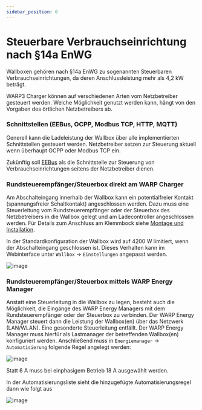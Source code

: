 ```yaml
---
sidebar_position: 6
---
```


# Steuerbare Verbrauchseinrichtung nach §14a EnWG

Wallboxen gehören nach §14a EnWG zu sogenannten Steuerbaren
Verbrauchseinrichtungen, da deren Anschlussleistung mehr als 4,2 kW
beträgt.

WARP3 Charger können auf verschiedenen Arten vom Netzbetreiber gesteuert
werden. Welche Möglichkeit genutzt werden kann, hängt von den Vorgaben
des örtlichen Netzbetreibers ab.

### Schnittstellen (EEBus, OCPP, Modbus TCP, HTTP, MQTT)

Generell kann die Ladeleistung der Wallbox über alle implementierten
Schnittstellen gesteuert werden. Netzbetreiber setzen
zur Steuerung aktuell wenn überhaupt OCPP oder Modbus TCP ein.

Zukünftig soll [EEBus](/docs/interfaces/eebus) als die Schnittstelle
zur Steuerung von Verbrauchseinrichtungen seitens der Netzbetreiber dienen.

### Rundsteuerempfänger/Steuerbox direkt am WARP Charger

Am Abschalteingang innerhalb der Wallbox kann ein potentialfreier
Kontakt (spannungsfreier Schaltkontakt) angeschlossen werden. Dazu muss
eine Steuerleitung vom Rundsteuerempfänger oder der Steuerbox des
Netzbetreibers in die Wallbox gelegt und am Ladecontroller angeschlossen
werden. Für Details zum Anschluss am Klemmbock siehe
[Montage und Installation](/docs/warp_charger/assembly_and_installation.md#evse-klemmblock--abschalteingang).

In der Standardkonfiguration der Wallbox wird auf 4200 W limitiert, wenn
der Abschalteingang geschlossen ist. Dieses Verhalten kann im
Webinterface unter `Wallbox` -> `Einstellungen` angepasst
werden.

![image](/img/tutorials/verbrauchseinrichtung/14enwg_input.png)

### Rundsteuerempfänger/Steuerbox mittels WARP Energy Manager

Anstatt eine Steuerleitung in die Wallbox zu legen, besteht auch die
Möglichkeit, die Eingänge des WARP Energy Managers mit dem
Rundsteuerempfänger oder der Steuerbox zu verbinden. Der WARP Energy
Manager steuert dann die Leistung der Wallbox(en) über das Netzwerk
(LAN/WLAN). Eine gesonderte Steuerleitung entfällt. Der WARP Energy
Manager muss hierfür als Lastmanager der betreffenden Wallbox(en)
konfiguriert werden. Anschließend muss in `Energiemanager` ->
`Automatisierung` folgende Regel angelegt werden:

![image](/img/tutorials/verbrauchseinrichtung/14enwg_wem_add_rule.png)

Statt 6 A muss bei einphasigem Betrieb 18 A ausgewählt werden.

In der Automatisierungsliste sieht die hinzugefügte Automatisierungsregel
dann wie folgt aus

![image](/img/tutorials/verbrauchseinrichtung/14enwg_wem_rule_added.png)

